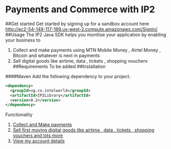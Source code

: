 # Payments and Commerce with IP2
##Get started 
Get started by signing up for a sandbox account here http://ec2-54-148-117-189.us-west-2.compute.amazonaws.com/Signin/
##Usage 
The IP2 Java SDK helps you monitise your application by enabling your business to      
1. Collect and make payments using MTN Mobile Money , Airtel Money , Bitcoin and whatever is next in payments    
2. Sell digital goods like airtime, data , tickets , shopping vouchers     
##Requirements 
To be added 
##Installation

####Maven
Add the following dependency to your project.

```xml
<dependency>
  <groupId>ug.co.intelworld</groupId>
  <artifactId>IP2Library</artifactId>
  <version>0.2</version>
</dependency>
```

Functionality    
1. [Collect and Make payments](https://github.com/IP2Labs/ip2-sdk-java-V2/wiki/Payments)  
2. [Sell first moving digital goods like airtime , data , tickets , shopping vouchers and lots more](https://github.com/IP2Labs/ip2-sdk-java-V2/wiki/Commerce)    
3. [View my account details](https://github.com/IP2Labs/ip2-sdk-java-V2/wiki/Accounts)  
